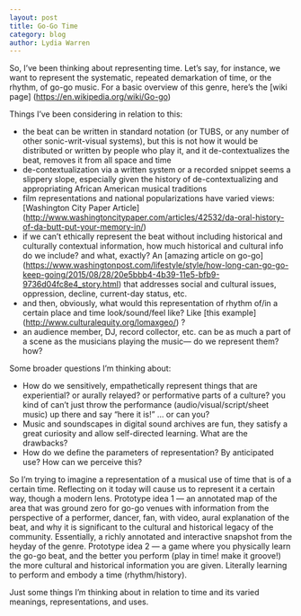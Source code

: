 ```yaml
---
layout: post
title: Go-Go Time
category: blog
author: Lydia Warren
---
```


So, I’ve been thinking about representing time. Let’s say, for instance, we want to represent the systematic, repeated demarkation of time, or the rhythm, of go-go music. For a basic overview of this genre, here’s the [wiki page] (https://en.wikipedia.org/wiki/Go-go)

Things I’ve been considering in relation to this:

* the beat can be written in standard notation (or TUBS, or any number of other sonic-writ-visual systems), but this is not how it would be distributed or written by people who play it, and it de-contextualizes the beat, removes it from all space and time
* de-contextualization via a written system or a recorded snippet seems a slippery slope, especially given the history of de-contextualizing and appropriating African American musical traditions
* film representations and national popularizations have varied views: [Washington City Paper Article] (http://www.washingtoncitypaper.com/articles/42532/da-oral-history-of-da-butt-put-your-memory-in/)
* if we can’t ethically represent the beat without including historical and culturally contextual information, how much historical and cultural info do we include? and what, exactly? An [amazing article on go-go] (https://www.washingtonpost.com/lifestyle/style/how-long-can-go-go-keep-going/2015/08/28/20e5bbb4-4b39-11e5-bfb9-9736d04fc8e4_story.html) that addresses social and cultural issues, oppression, decline, current-day status, etc.
* and then, obviously, what would this representation of rhythm of/in a certain place and time look/sound/feel like? Like [this example] (http://www.culturalequity.org/lomaxgeo/) ?
* an audience member, DJ, record collector, etc. can be as much a part of a scene as the musicians playing the music— do we represent them? how?

Some broader questions I’m thinking about:

* How do we sensitively, empathetically represent things that are experiential? or aurally relayed? or performative parts of a culture? you kind of can’t just throw the performance (audio/visual/script/sheet music) up there and say “here it is!” … or can you?
* Music and soundscapes in digital sound archives are fun, they satisfy a great curiosity and allow self-directed learning. What are the drawbacks?
* How do we define the parameters of representation? By anticipated use? How can we perceive this?

So I’m trying to imagine a representation of a musical use of time that is of a certain time. Reflecting on it today will cause us to represent it a certain way, though a modern lens. Prototype idea 1 — an annotated map of the area that was ground zero for go-go venues with information from the perspective of a performer, dancer, fan, with video, aural explanation of the beat, and why it is significant to the cultural and historical legacy of the community. Essentially, a richly annotated and interactive snapshot from the heyday of the genre.
Prototype idea 2 — a game where you physically learn the go-go beat, and the better you perform (play in time! make it groove!) the more cultural and historical information you are given. Literally learning to perform and embody a time (rhythm/history).

Just some things I’m thinking about in relation to time and its varied meanings, representations, and uses.
